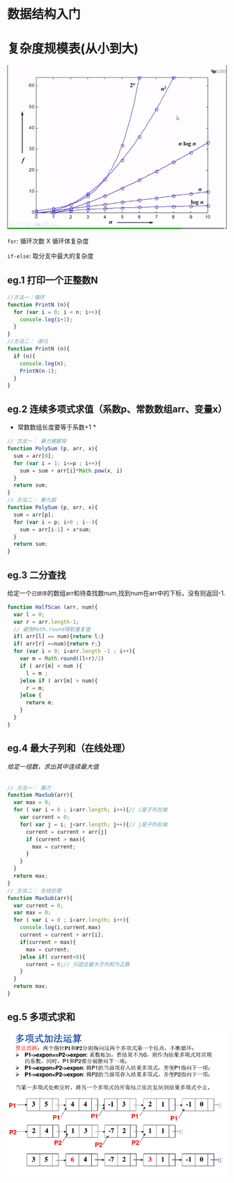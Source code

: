 # 数据结构入门
# 复杂度规模表(从小到大)
![O(n)](./O(n).png)

`for`: 循环次数 X 循环体复杂度

`if-else`: 取分支中最大的复杂度

## eg.1 打印一个正整数N
```javascript
//方法一：循环
function PrintN (n){
  for (var i = 0; i < n; i++){
    console.log(i+1);
  }
} 
//方法二： 递归
function PrintN (n){
  if (n){
    console.log(n);
    PrintN(n-1);
  }
} 
```
## eg.2 连续多项式求值（系数p、常数数组arr、变量x）
* 常数数组长度要等于系数+1 *
```javascript
// 方法一： 暴力被鄙视
function PolySum (p, arr, x){
  sum = arr[0]; 
  for (var i = 1; i<=p ; i++){
    sum = sum + arr[i]*Math.pow(x, i)
  }
  return sum;
}
// 方法二： 秦九韶
function PolySum (p, arr, x){
  sum = arr[p]; 
  for (var i = p; i>0 ; i--){
    sum = arr[i-1] + x*sum;
  }
  return sum;
}
```
## eg.3 二分查找
给定一个`已排序`的数组arr和待查找数num,找到num在arr中的下标，没有则返回-1.
```javascript
function HalfScan (arr, num){
  var l = 0;
  var r = arr.length-1;
  // 避免Math.round得到重复值
  if( arr[l] == num){return l;}
  if( arr[r] ==num){return r;}
  for (var i = 0; i<arr.length -1 ; i++){
    var m = Math.round((l+r)/2)
    if ( arr[m] < num ){
      l = m ;
    }else if ( arr[m] > num){
      r = m;
    }else {
      return m;
    }
  }
}
```
## eg.4 最大子列和（在线处理）
*给定一组数，求出其中连续最大值*
```javascript

// 方法一： 暴力
function MaxSub(arr){
  var max = 0;
  for ( var i = 0 ; i<arr.length; i++){// i是子列左端
    var current = 0;
    for( var j = i; j<arr.length; j++){// j是子列右端
      current = current + arr[j]
      if (current > max){
        max = current;
      }
    }
  }
  return max;
}
// 方法二： 在线处理
function MaxSub(arr){
  var current = 0;
  var max = 0;
  for ( var i = 0 ; i<arr.length; i++){
    console.log(i,current,max)
    current = current + arr[i];
    if(current > max){
      max = current;
    }else if( current<0){
      current = 0;// 只适合最大子列和为正数
    }
  }
  return max;
}
```
## eg.5 多项式求和
![twopoly](./twopoly.png)
